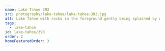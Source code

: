 ```yaml
---
name: Lake Tahoe 393
src: photography/lake-tahoe/lake-tahoe-393.jpg
alt: Lake Tahoe with rocks in the foreground gently being splashed by water with mountains visible in the background.
tags: 
  - lake-tahoe
id: lake-tahoe/393
order: 2
homeFeaturedOrder: 3
---
```

